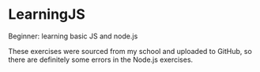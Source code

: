 # LearningJS
Beginner: learning basic JS and node.js

These exercises were sourced from my school and uploaded to GitHub, so there are definitely some errors in the Node.js exercises.

